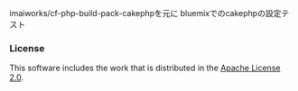 
imaiworks/cf-php-build-pack-cakephpを元に
bluemixでのcakephpの設定テスト


### License

This software includes the work that is distributed in the [Apache License 2.0].


[Apache License 2.0]:http://www.apache.org/licenses/LICENSE-2.0
